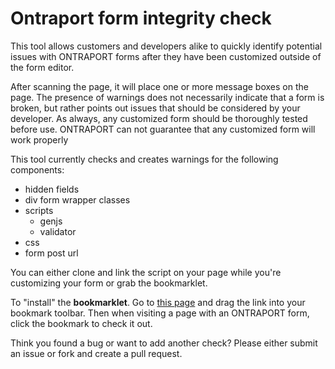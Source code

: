 Ontraport form integrity check
====================

This tool allows customers and developers alike to quickly identify potential issues with ONTRAPORT forms after they have been customized outside of the form editor. 

After scanning the page, it will place one or more message boxes on the page. The presence of warnings does not necessarily indicate that a form is broken, but rather points out issues that should be considered by your developer. As always, any customized form should be thoroughly tested before use. ONTRAPORT can not guarantee that any customized form will work properly

This tool currently checks and creates warnings for the following components:

 * hidden fields
 * div form wrapper classes
 * scripts
     * genjs
     * validator
 * css
 * form post url

You can either clone and link the script on your page while you're customizing your form or grab the bookmarklet.

To "install" the **bookmarklet**. Go to [this page](https://rawgit.com/Ontraport/form-integrity-check/master/bookmarklet.html) and drag the link into your bookmark toolbar. Then when visiting a page with an ONTRAPORT form, click the bookmark to check it out.

Think you found a bug or want to add another check? Please either submit an issue or fork and create a pull request.



